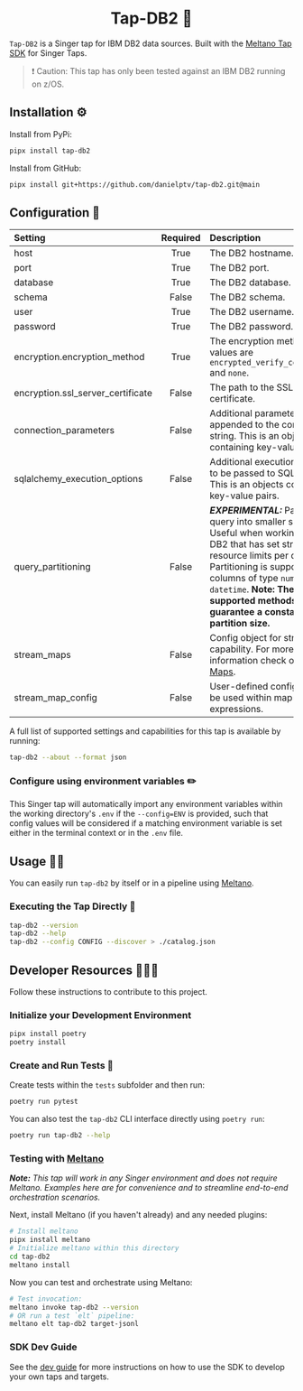 <h1 align="center">Tap-DB2 👑</h1>

`Tap-DB2` is a Singer tap for IBM DB2 data sources. Built with the [Meltano Tap SDK](https://sdk.meltano.com) for Singer Taps.

> ❗️ Caution: This tap has only been tested against an IBM DB2 running on z/OS.

## Installation ⚙️

Install from PyPi:

```bash
pipx install tap-db2
```

Install from GitHub:

```bash
pipx install git+https://github.com/danielptv/tap-db2.git@main
```

## Configuration 📝

| Setting                           | Required | Description                                                                                                                                                                                                                                                                |
| :-------------------------------- | :------: | :------------------------------------------------------------------------------------------------------------------------------------------------------------------------------------------------------------------------------------------------------------------------- |
| host                              |   True   | The DB2 hostname.                                                                                                                                                                                                                                                          |
| port                              |   True   | The DB2 port.                                                                                                                                                                                                                                                              |
| database                          |   True   | The DB2 database.                                                                                                                                                                                                                                                          |
| schema                            |  False   | The DB2 schema.                                                                                                                                                                                                                                                            |
| user                              |   True   | The DB2 username.                                                                                                                                                                                                                                                          |
| password                          |   True   | The DB2 password.                                                                                                                                                                                                                                                          |
| encryption.encryption_method      |   True   | The encryption method. Valid values are `encrypted_verify_certificate` and `none`.                                                                                                                                                                                         |
| encryption.ssl_server_certificate |  False   | The path to the SSL server certificate.                                                                                                                                                                                                                                    |
| connection_parameters             |  False   | Additional parameters to be appended to the connection string. This is an objects containing key-value pairs.                                                                                                                                                              |
| sqlalchemy_execution_options      |  False   | Additional execution options to be passed to SQLAlchemy. This is an objects containing key-value pairs.                                                                                                                                                                    |
| query_partitioning                |  False   | ***EXPERIMENTAL:*** Partition query into smaller subsets. Useful when working with DB2 that has set strict resource limits per query. Partitioning is supported for columns of type `number` and `datetime`. **Note: The currently supported methods do not guarantee a constant partition size.** |
| stream_maps                       |  False   | Config object for stream maps capability. For more information check out [Stream Maps](https://sdk.meltano.com/en/latest/stream_maps.html).                                                                                                                                |
| stream_map_config                 |  False   | User-defined config values to be used within map expressions.                                                                                                                                                                                                              |

A full list of supported settings and capabilities for this
tap is available by running:

```bash
tap-db2 --about --format json
```

### Configure using environment variables ✏️

This Singer tap will automatically import any environment variables within the working directory's
`.env` if the `--config=ENV` is provided, such that config values will be considered if a matching
environment variable is set either in the terminal context or in the `.env` file.

## Usage 👷‍♀️

You can easily run `tap-db2` by itself or in a pipeline using [Meltano](https://meltano.com/).

### Executing the Tap Directly 🔨

```bash
tap-db2 --version
tap-db2 --help
tap-db2 --config CONFIG --discover > ./catalog.json
```

## Developer Resources 👩🏼‍💻

Follow these instructions to contribute to this project.

### Initialize your Development Environment

```bash
pipx install poetry
poetry install
```

### Create and Run Tests 🧪

Create tests within the `tests` subfolder and
  then run:

```bash
poetry run pytest
```

You can also test the `tap-db2` CLI interface directly using `poetry run`:

```bash
poetry run tap-db2 --help
```

### Testing with [Meltano](https://www.meltano.com)

_**Note:** This tap will work in any Singer environment and does not require Meltano.
Examples here are for convenience and to streamline end-to-end orchestration scenarios._

Next, install Meltano (if you haven't already) and any needed plugins:

```bash
# Install meltano
pipx install meltano
# Initialize meltano within this directory
cd tap-db2
meltano install
```

Now you can test and orchestrate using Meltano:

```bash
# Test invocation:
meltano invoke tap-db2 --version
# OR run a test `elt` pipeline:
meltano elt tap-db2 target-jsonl
```

### SDK Dev Guide

See the [dev guide](https://sdk.meltano.com/en/latest/dev_guide.html) for more instructions on how to use the SDK to
develop your own taps and targets.
